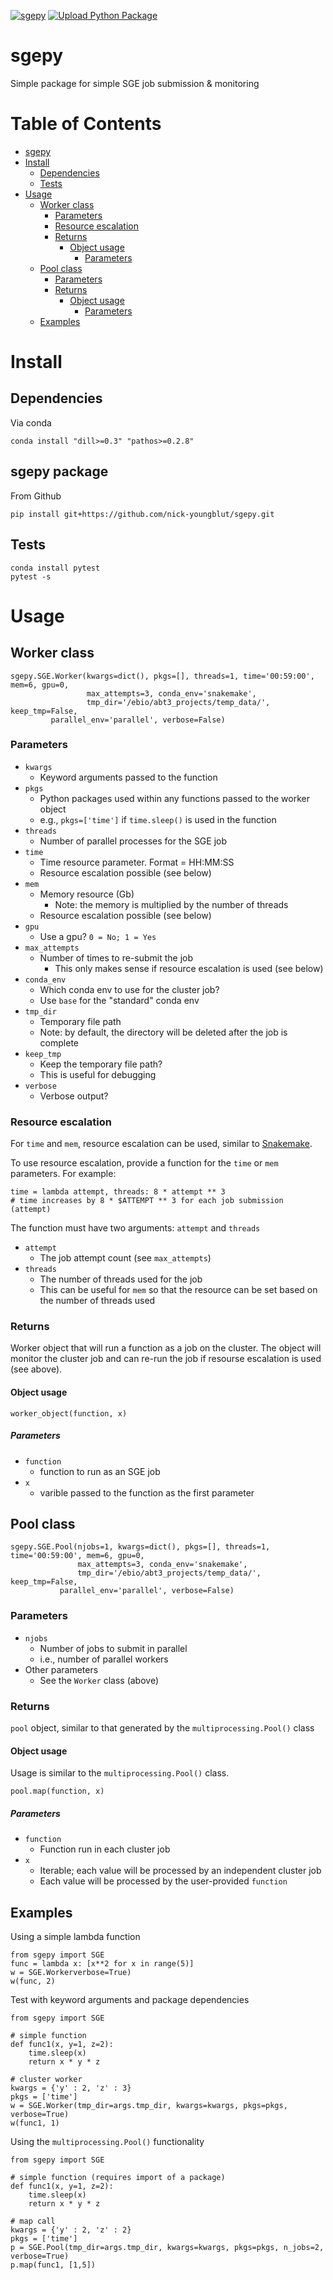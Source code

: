 [![sgepy](https://github.com/nick-youngblut/sgepy/actions/workflows/pythonpackage.yml/badge.svg)](https://github.com/nick-youngblut/sgepy/actions/workflows/pythonpackage.yml)
[![Upload Python Package](https://github.com/nick-youngblut/sgepy/actions/workflows/python-publish.yml/badge.svg)](https://github.com/nick-youngblut/sgepy/actions/workflows/python-publish.yml)

sgepy
=====

Simple package for simple SGE job submission & monitoring

# Table of Contents

- [sgepy](#sgepy)
- [Install](#install)
  * [Dependencies](#dependencies)
  * [Tests](#tests)
- [Usage](#usage)
  * [Worker class](#worker-class)
    + [Parameters](#parameters)
    + [Resource escalation](#resource-escalation)
    + [Returns](#returns)
      - [Object usage](#object-usage)
        * [Parameters](#parameters-1)
  * [Pool class](#pool-class)
    + [Parameters](#parameters-2)
    + [Returns](#returns-1)
      - [Object usage](#object-usage-1)
        * [Parameters](#parameters-3)
  * [Examples](#examples)

# Install

## Dependencies

Via conda

```
conda install "dill>=0.3" "pathos>=0.2.8"
```

## sgepy package

From Github

```
pip install git+https://github.com/nick-youngblut/sgepy.git
```

## Tests

```
conda install pytest
pytest -s
```

# Usage

## Worker class

```
sgepy.SGE.Worker(kwargs=dict(), pkgs=[], threads=1, time='00:59:00', mem=6, gpu=0,
                 max_attempts=3, conda_env='snakemake', 
                 tmp_dir='/ebio/abt3_projects/temp_data/', keep_tmp=False,
		 parallel_env='parallel', verbose=False)
```

### Parameters

* `kwargs`
  * Keyword arguments passed to the function
* `pkgs`
  * Python packages used within any functions passed to the worker object
  * e.g., `pkgs=['time']` if `time.sleep()` is used in the function
* `threads`
  * Number of parallel processes for the SGE job
* `time`
  * Time resource parameter. Format = HH:MM:SS
  * Resource escalation possible (see below)
* `mem`
  * Memory resource (Gb)
    * Note: the memory is multiplied by the number of threads
  * Resource escalation possible (see below)
* `gpu`
  * Use a gpu? `0 = No; 1 = Yes`
* `max_attempts`
  * Number of times to re-submit the job
    * This only makes sense if resource escalation is used (see below)
* `conda_env`
  * Which conda env to use for the cluster job?
  * Use `base` for the "standard" conda env
* `tmp_dir`
  * Temporary file path
  * Note: by default, the directory will be deleted after the job is complete
* `keep_tmp`
  * Keep the temporary file path?
  * This is useful for debugging
* `verbose`
  * Verbose output?

### Resource escalation

For `time` and `mem`, resource escalation can be used, similar to
[Snakemake](https://snakemake.readthedocs.io/en/stable/snakefiles/rules.html#resources).

To use resource	escalation, provide a function for the `time` or `mem` parameters.
For example:

```
time = lambda attempt, threads: 8 * attempt ** 3
# time increases by 8 * $ATTEMPT ** 3 for each job submission (attempt)
```

The function must have two arguments: `attempt` and `threads`

* `attempt`
  * The job attempt count (see `max_attempts`)
* `threads`
  * The number of threads used for the job
  * This can be useful for `mem` so that the resource can be set based on the number of threads used

### Returns

Worker object that will run a function as a job on the cluster.
The object will monitor the cluster job and can re-run the job
if resourse escalation is used (see above).

#### Object usage

```
worker_object(function, x)
```

##### Parameters

* `function`
  * function to run as an SGE job
* `x`
  * varible passed to the function as the first parameter

## Pool class

```
sgepy.SGE.Pool(njobs=1, kwargs=dict(), pkgs=[], threads=1, time='00:59:00', mem=6, gpu=0,
               max_attempts=3, conda_env='snakemake', 
               tmp_dir='/ebio/abt3_projects/temp_data/', keep_tmp=False,
	       parallel_env='parallel', verbose=False)
```

### Parameters

* `njobs`
  * Number of jobs to submit in parallel
  * i.e., number of parallel workers
* Other parameters
  * See the `Worker` class (above)

### Returns

`pool` object, similar to that generated by the `multiprocessing.Pool()` class

#### Object usage

Usage is similar to the `multiprocessing.Pool()` class.

```
pool.map(function, x)
```

##### Parameters

* `function`
  * Function run in each cluster job
* `x`
  * Iterable; each value will be processed by an independent cluster job
  * Each value will be processed by the user-provided `function`

## Examples

Using a simple lambda function

```
from sgepy import SGE
func = lambda x: [x**2 for x in range(5)]
w = SGE.Workerverbose=True)
w(func, 2)
```

Test with keyword arguments and package dependencies

```
from sgepy import SGE

# simple function
def func1(x, y=1, z=2):
    time.sleep(x)
    return x * y * z

# cluster worker 
kwargs = {'y' : 2, 'z' : 3}
pkgs = ['time']
w = SGE.Worker(tmp_dir=args.tmp_dir, kwargs=kwargs, pkgs=pkgs, verbose=True)
w(func1, 1)
```

Using the `multiprocessing.Pool()` functionality

```
from sgepy import SGE

# simple function (requires import of a package)
def func1(x, y=1, z=2):
    time.sleep(x)
    return x * y * z
    
# map call
kwargs = {'y' : 2, 'z' : 2}
pkgs = ['time']
p = SGE.Pool(tmp_dir=args.tmp_dir, kwargs=kwargs, pkgs=pkgs, n_jobs=2, verbose=True)
p.map(func1, [1,5])
```

